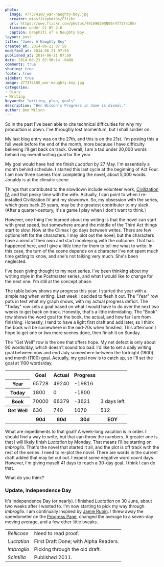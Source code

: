 ```yaml
---
photo:
  image: 477374180_war-naughty-boy.jpg
  creator: missfitzphotos/Flickr
  url: https://www.flickr.com/photos/49169620@N00/477374180/
  license: under CC BY 2.0
  caption: Graphiti of a Naughty Boy.
layout: post
title: "June: A Naughty Boy"
created_at: 2014-06-21 07:50
modified_at: 2014-06-21 07:50
published_at: 2014-06-21 07:50
date: 2014-06-21 07:50:14 -0400
comments: true
sharing: true
footer: true
sidebar: true
image: 477374180_war-naughty-boy.jpg
categories:
- Diary
- Writing
keywords: "writing, plan, goals"
description: "Ben Wilson's Progress in June is dismal."
author: Ben Wilson
---
```

<!--Lead Paragraph-->
So in the past I've been able to cite technical difficulties for why my production is down. I've throughly lost momentum, but I shall soldier on.

<!-- more -->

My last blog entry was on the 27th, and this is on the 21st. I'm posting this a full week before the end of the month, more because I have difficulty believing I'll get back on track. Overall, I am a tad under 20,000 words behind my overall writing goal for the year.

My goal would have had me finish *Lucation* by 27 May. I'm essentially a month behind schedule. I started this last cycle at the beginning of Act Four. I am now three scenes from completing the novel, about 5,000 words. Jonaldy is at the climatic scene.

Things that contributed to the slowdown include volunteer work, [Civilization IV](http://en.wikipedia.org/wiki/Civilization_IV), and that pesky time with the wife. Actually, I can point to when I re-installed Civilization IV and my slowdown. So, my obsession with the series, which goes back 25 years, may be the greatest contributer to my slack. (After a quarter-century, it's a game I play when I don't want to think.)

However, one thing I've learned about my writing is that the novel can start with great speed, but somewhere around the middle of the Third Act things start to slow. Now at the Climax I go days between writes. There are few options left for the characters. I may plot out the novel, but the characters have a mind of their own and start monkeying with the outcome. That has happened here, and I give a little time for them to tell me what to write. In this case, the turn of the scene depends on a character I've not spent much time getting to know, and she's not talking very much. She's been neglected.

I've been giving thought to my next series. I've been thinking about my writing style in the Postmaster series, and what I would like to change for the next one. I'm still at the concept phase. 

The table below shows my progress this year. I started the year with a simple nag when writing. Last week I decided to flesh it out. The "Year" row puts in text what my graph shows, with my actual progress deficit. The "Today" row sets a goal based on what I would have to do over the next two weeks to get back on track. Honestly, that's a little intimidating. The "Book" row shows the word goal for the book, the actual, and how far I am from finishing. Honestly, I tend to have a light first draft and add later, so I think the book will be somewhere in the mid-70s when finished. This afternoon I hope to get one or two more scenes done, then finish it on Sunday.

The "Get Well" row is the one that offers hope. My net defect is only about 90 words/day, which doesn't sound too bad. I'd like to set a daily writing goal between now and end July somewhere between the fortnight (1800) and month (1100) goal. Actually, my goal now is to catch up, so I'll set the goal at 1100 words/day.

<table class='table table-bordered'>
<tr>
	<td>&nbsp; </td>
	<th class='text-center'>Goal</th>
	<th class='text-center'> Actual </th>
	<th class='text-center'> Progress </th>
</tr>
<tr>
	<th>Year</th>
	<td class='text-right'>65728 </td>
	<td class='text-right'>49240 </td>
	<td class='text-right'> -19816 </td> </tr>
<tr>
	<th>Today</th>
	<td class='text-right'> 1800 </td>
	<td class='text-right'>0 </td>
	<td class='text-right'>-1800 </td> </tr>
<tr>
	<th>Book</th>
	<td class='text-right'>70000 </td>
	<td class='text-right'>66379 </td>
	<td class='text-right'>-3621 </td>
	<td class='text-right'> 3 days left </td> </tr>
<tr>
	<th>Get Well</th>
	<td class='text-right'>630 </td>
	<td class='text-right'>740 </td>
	<td class='text-right'> 1070 </td>
	<td class='text-right'>512</td> </tr>
<tr>
<td>&nbsp; </td>
	<th class='text-center'> 90d</th>
	<th class='text-center'> 60d</th>
	<th class='text-center'>30d </th>
	<th class='text-center'>EOY</th>
 </tr>
 </table> 

What are impediments to that goal? A week-long vacation is in order. I should find a way to write, but that can throw the numbers. A greater one is that I will likely finish *Luctation* by Monday. That means I'll be starting on *Imbroglio*. That's the novel that started it all, and the plot is off track with the rest of the series. I need to re-plot the novel. There are words in the current draft added that may be cut out. I expect some negative word count days. However, I'm giving myself 41 days to reach a 30-day goal. I think I can do that.

What do you think?

### Update, Independence Day

It's Independence Day (or nearly). I finished *Luctation* on 30 June, about two weeks after I wanted to. I'm now starting to pick my way through *Imbroglio*. I am continually inspired by [Jamie Rubin](http://www.jamierubin.net/2014/07/03/writing-stats-for-the-first-half-of-2014/). I threw away the speedometer on the [Progress Page](/writing-progress-2014), changed the average to a seven-day moving average, and a few other little tweaks.

<table class='table table-striped'>
  <tr> <td><em>Bellicose</em></td><td>Need to read proof.</td> </tr>
  <tr> <td><em>Luctation</em></td><td>First Draft Done; with Alpha Readers.</td> </tr>
  <tr> <td><em>Imbroglio</em></td><td>Picking through the old draft.</td> </tr>
  <tr> <td><em>Scintilla</em></td><td>Published 2011.</td> </tr>
</table>
